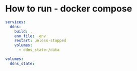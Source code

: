 # How to run - docker compose
```yaml
services:
  ddns:
    build: .
    env_file: .env
    restart: unless-stopped
    volumes:
      - ddns_state:/data

volumes:
  ddns_state:
```
